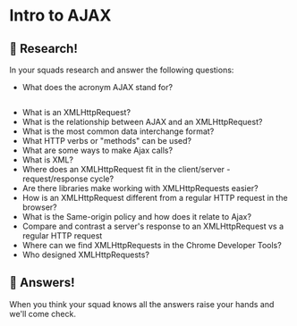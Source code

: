 # Intro to AJAX

## 🔬 Research!

In your squads research and answer the following questions:

- What does the acronym AJAX stand for?

```

```

- What is an XMLHttpRequest?
- What is the relationship between AJAX and an XMLHttpRequest?
- What is the most common data interchange format? 
- What HTTP verbs or "methods" can be used?
- What are some ways to make Ajax calls?
- What is XML?
- Where does an XMLHttpRequest fit in the client/server - request/response cycle?
- Are there libraries make working with XMLHttpRequests easier? 
- How is an XMLHttpRequest different from a regular HTTP request in the browser?
- What is the Same-origin policy and how does it relate to Ajax?
- Compare and contrast a server's response to an XMLHttpRequest vs a regular HTTP request
- Where can we find XMLHttpRequests in the Chrome Developer Tools?
- Who designed XMLHttpRequests?

## 🙋 Answers!

When you think your squad knows all the answers raise your hands and we'll come check.

